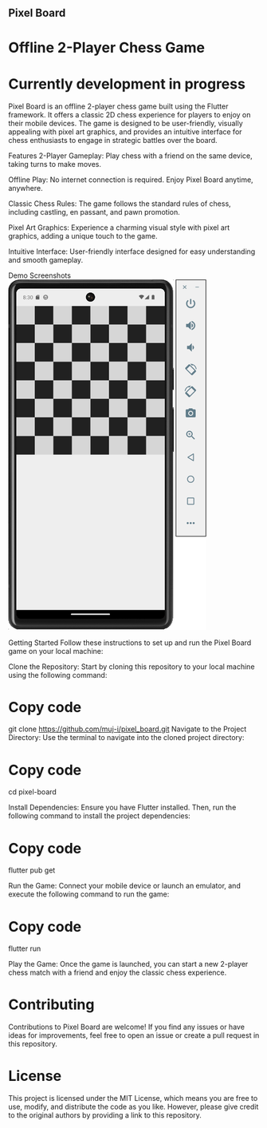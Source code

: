 ## Pixel Board
# Offline 2-Player Chess Game
# Currently development in progress

Pixel Board is an offline 2-player chess game built using the Flutter framework. It offers a classic 2D chess experience for players to enjoy on their mobile devices. The game is designed to be user-friendly, visually appealing with pixel art graphics, and provides an intuitive interface for chess enthusiasts to engage in strategic battles over the board.

Features
2-Player Gameplay: Play chess with a friend on the same device, taking turns to make moves.

Offline Play: No internet connection is required. Enjoy Pixel Board anytime, anywhere.

Classic Chess Rules: The game follows the standard rules of chess, including castling, en passant, and pawn promotion.

Pixel Art Graphics: Experience a charming visual style with pixel art graphics, adding a unique touch to the game.

Intuitive Interface: User-friendly interface designed for easy understanding and smooth gameplay.

Demo Screenshots
![Alt Text](lib/assets/screenshots/demoss1.png)

Getting Started
Follow these instructions to set up and run the Pixel Board game on your local machine:

Clone the Repository: Start by cloning this repository to your local machine using the following command:

# Copy code

git clone https://github.com/muj-i/pixel_board.git
Navigate to the Project Directory: Use the terminal to navigate into the cloned project directory:

# Copy code

cd pixel-board

Install Dependencies: Ensure you have Flutter installed. Then, run the following command to install the project dependencies:

# Copy code

flutter pub get

Run the Game: Connect your mobile device or launch an emulator, and execute the following command to run the game:


# Copy code

flutter run

Play the Game: Once the game is launched, you can start a new 2-player chess match with a friend and enjoy the classic chess experience.

# Contributing
Contributions to Pixel Board are welcome! If you find any issues or have ideas for improvements, feel free to open an issue or create a pull request in this repository.

# License
This project is licensed under the MIT License, which means you are free to use, modify, and distribute the code as you like. However, please give credit to the original authors by providing a link to this repository.
